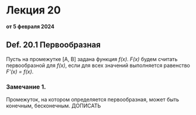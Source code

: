 # Лекция 20
**от 5 февраля 2024**

## Def. 20.1 Первообразная
Пусть на промежутке [A, B] задана функция *f(x)*. *F(x)* будем считать первообразной для *f(x)*, если для всех значений выполняется равенство *F'(x) = f(x)*.
### Замечание 1.
Промежуток, на котором определяется первообразная, может быть конечным, бесконечным. ДОПИСАТЬ